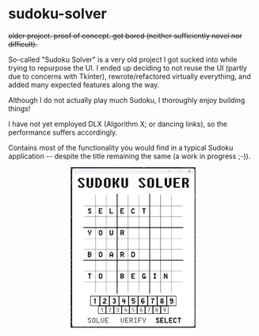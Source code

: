 # sudoku-solver

~~older project. proof of concept. got bored (neither sufficiently novel nor difficult).~~

So-called "Sudoku Solver" is a very old project I got sucked into while trying to repurpose the UI. I ended up deciding to not reuse the UI (partly due to concerns with Tkinter), rewrote/refactored virtually everything, and added many expected features along the way.

Although I do not actually play much Sudoku, I thoroughly enjoy building things!

I have not yet employed DLX (Algorithm X; or dancing links), so the performance suffers accordingly.

Contains most of the functionality you would find in a typical Sudoku application -- despite the title remaining the same (a work in progress ;-)).


<div align="center">
    <img width="50%" src="https://github.com/scott-sattler/sudoku-solver/blob/34f2165ed8903da8d22e663472a8e7266ede75a8/screenshots/readme_image.png">
</div>